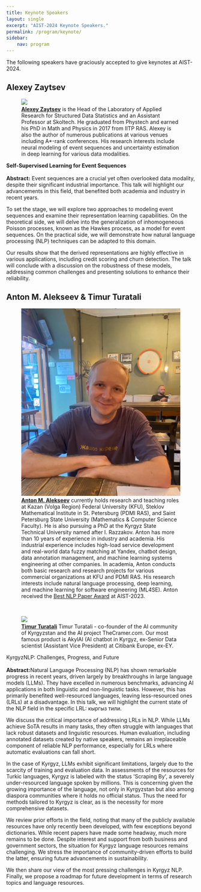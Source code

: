 ```yaml
---
title: Keynote Speakers
layout: single
excerpt: "AIST-2024 Keynote Speakers."
permalink: /program/keynote/
sidebar: 
    nav: program
---
```


The following speakers have graciously accepted to give keynotes at AIST-2024.<br>
 
## Alexey Zaytsev

<figure>
  <a href="https://msc.skoltech.ru/alexey-zaytsev"><img length="100" src="/assets/images/zaytsev_a.jpg"></a>
  <figcaption><strong><a href="https://msc.skoltech.ru/alexey-zaytsev">Alexey Zaytsev</a></strong> is the Head of the Laboratory of Applied Research for Structured Data Statistics and an Assistant Professor at Skoltech. He graduated from Phystech and earned his PhD in Math and Physics in 2017 from IITP RAS. Alexey is also the author of numerous publications at various venues including A*-rank conferences. His research interests include neural modeling of event sequences and uncertainty estimation in deep learning for various data modalities.
</figcaption>
</figure>

<b>Self-Supervised Learning for Event Sequences</b> <br/> <br/>
<b>Abstract:</b> Event sequences are a crucial yet often overlooked data modality, despite their significant industrial importance. This talk will highlight our advancements in this field, that benefited both academia and industry in recent years.

To set the stage, we will explore two approaches to modeling event sequences and examine their representation learning capabilities. On the theoretical side, we will delve into the generalization of inhomogeneous Poisson processes, known as the Hawkes process, as a model for event sequences. On the practical side, we will demonstrate how natural language processing (NLP) techniques can be adapted to this domain.

Our results show that the derived representations are highly effective in various applications, including credit scoring and churn detection. The talk will conclude with a discussion on the robustness of these models, addressing common challenges and presenting solutions to enhance their reliability.

## Anton M. Alekseev & Timur Turatali

<figure>
  <a href="https://alexeyev.github.io/"><img length="100" src="/assets/images/alekseev.jpg"></a>
  <figcaption><strong><a href="https://alexeyev.github.io/">Anton M. Alekseev</a></strong> currently holds research and teaching roles at Kazan (Volga Region) Federal University (KFU), Steklov Mathematical Institute in St. Petersburg (PDMI RAS), and Saint Petersburg State University (Mathematics & Computer Science Faculty). He is also pursuing a PhD at the Kyrgyz State Technical University named after I. Razzakov. Anton has more than 10 years of experience in industry and academia. His industrial experience includes high-load service development and real-world data fuzzy matching at Yandex, chatbot design, data annotation management, and machine learning systems engineering at other companies. In academia, Anton conducts both basic research and research projects for various commercial organizations at KFU and PDMI RAS. His research interests include natural language processing, deep learning, and machine learning for software engineering (ML4SE). Anton received the <a href="https://2023.aistconf.org/program/best/">Best NLP Paper Award</a> at AIST-2023.</figcaption>
</figure>

<br>

<figure>
  <a href="https://github.com/golden-ratio"><img length="100" src="/assets/images/timur.jpg"></a>
  <figcaption><strong><a href="https://github.com/golden-ratio">Timur Turatali</a></strong> Timur Turatali - co-founder of the AI community of Kyrgyzstan and the AI ​​project TheCramer.com. Our most famous product is AkylAI (AI chatbot in Kyrgyz, ex-Senior Data scientist (Assistant Vice President) at Citibank Europe, ex-EY.</figcaption>
</figure>

<b></b>KyrgyzNLP: Challenges, Progress, and Future<br/> <br/>
<b>Abstract:</b>Natural Language Processing (NLP) has shown remarkable progress in recent years, driven largely by breakthroughs in large language models (LLMs). They have excelled in numerous benchmarks, advancing AI applications in both linguistic and non-linguistic tasks. However, this has primarily benefited well-resourced languages, leaving less-resourced ones (LRLs) at a disadvantage. In this talk, we will highlight the current state of the NLP field in the specific LRL: кыргыз тили.

We discuss the critical importance of addressing LRLs in NLP. While LLMs achieve SoTA results in many tasks, they often struggle with languages that lack robust datasets and linguistic resources. Human evaluation, including annotated datasets created by native speakers, remains an irreplaceable component of reliable NLP performance, especially for LRLs where automatic evaluations can fall short.

In the case of Kyrgyz, LLMs exhibit significant limitations, largely due to the scarcity of training and evaluation data. In assessments of the resources for Turkic languages, Kyrgyz is labeled with the status 'Scraping By', a severely under-resourced language spoken by millions. This is concerning given the growing importance of the language, not only in Kyrgyzstan but also among diaspora communities where it holds no official status. Thus the need for methods tailored to Kyrgyz is clear, as is the necessity for more comprehensive datasets.

We review prior efforts in the field, noting that many of the publicly available resources have only recently been developed, with few exceptions beyond dictionaries. While recent papers have made some headway, much more remains to be done. Despite interest and support from both business and government sectors, the situation for Kyrgyz language resources remains challenging. We stress the importance of community-driven efforts to build the latter, ensuring future advancements in sustainability.

We then share our view of the most pressing challenges in Kyrgyz NLP. Finally, we propose a roadmap for future development in terms of research topics and language resources.

